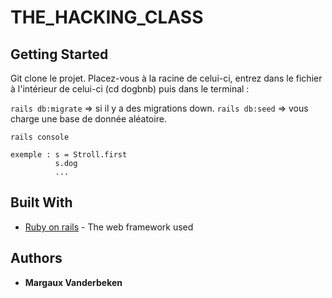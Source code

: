 # THE_HACKING_CLASS

## Getting Started

Git clone le projet.
Placez-vous à la racine de celui-ci, entrez dans le fichier à l'intérieur de celui-ci (cd dogbnb) puis dans le terminal :

`rails db:migrate`  => si il y a des migrations down.
`rails db:seed`  => vous charge une base de donnée aléatoire.


`rails console `
```
exemple : s = Stroll.first
          s.dog
          ...

```



## Built With

* [Ruby on rails](https://rubyonrails.org/) - The web framework used



## Authors

* **Margaux Vanderbeken**
